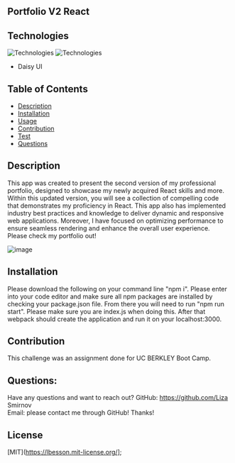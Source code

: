## Portfolio V2 React

## Technologies
![Technologies](https://img.shields.io/badge/-JavaScript-007396?logo=JavaScript&logoColor=white)
![Technologies](https://img.shields.io/badge/React-20232A?style=for-the-badge&logo=react&logoColor=61DAFB)
- Daisy UI

## Table of Contents
* [Description](#description)
* [Installation](#installation)
* [Usage](#usage)
* [Contribution](#contribution)
* [Test](#test)
* [Questions](#questions)

## Description
This app was created to present the second version of my professional portfolio, designed to showcase my newly acquired React skills and more. Within this updated version, you will see a collection of compelling code that demonstrates my proficiency in React. This app also has implemented industry best practices and knowledge to deliver dynamic and responsive web applications. Moreover, I have focused on optimizing performance to ensure seamless rendering and enhance the overall user experience. Please check my portfolio out!

![image](https://github.com/LizaSmirnov/portfolio_v2_react/assets/122588135/4398cd46-8f29-4f34-9f40-823cac7a0ccb)

## Installation
Please download the following on your command line "npm i". Please enter into your code editor and make sure all npm packages are installed by checking your package.json file. From there you will need to run "npm run start". Please make sure you are index.js when doing this. After that webpack should create the application and run it on your localhost:3000.

## Contribution
This challenge was an assignment done for UC BERKLEY Boot Camp. 

## Questions:
Have any questions and want to reach out?
GitHub: https://github.com/Liza Smirnov  
Email: please contact me through GitHub! Thanks!

## License
[MIT](https://lbesson.mit-license.org/];

